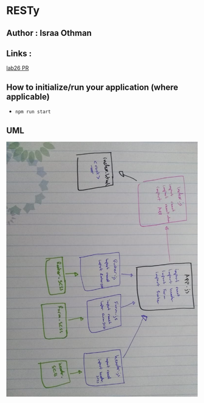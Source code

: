 # RESTy 

## Author : Israa Othman 

## Links :
  [lab26 PR]()

## How to initialize/run your application (where applicable)
  - `npm run start`  

## UML 
 ![restyUML](./assets/restyUML.jpeg)